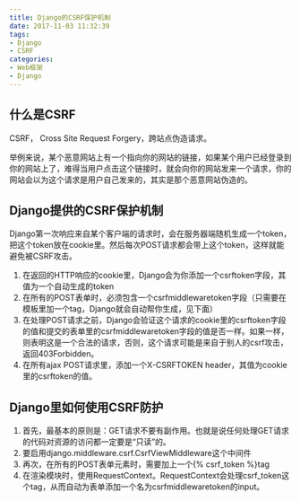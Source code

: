 ```yaml
---
title: Django的CSRF保护机制
date: 2017-11-03 11:32:39
tags:
- Django
- CSRF
categories:
- Web框架
- Django
---
```


## 什么是CSRF

CSRF， Cross Site Request Forgery，跨站点伪造请求。

举例来说，某个恶意网站上有一个指向你的网站的链接，如果某个用户已经登录到你的网站上了，难得当用户点击这个链接时，就会向你的网站发来一个请求，你的网站会以为这个请求是用户自己发来的，其实是那个恶意网站伪造的。

## Django提供的CSRF保护机制

Django第一次响应来自某个客户端的请求时，会在服务器端随机生成一个token，把这个token放在cookie里。然后每次POST请求都会带上这个token，这样就能避免被CSRF攻击。

1. 在返回的HTTP响应的cookie里，Django会为你添加一个csrftoken字段，其值为一个自动生成的token
2. 在所有的POST表单时，必须包含一个csrfmiddlewaretoken字段（只需要在模板里加一个tag，Django就会自动帮你生成，见下面）
3. 在处理POST请求之前，Django会验证这个请求的cookie里的csrftoken字段的值和提交的表单里的csrfmiddlewaretoken字段的值是否一样。如果一样，则表明这是一个合法的请求，否则，这个请求可能是来自于别人的csrf攻击，返回403Forbidden。
4. 在所有ajax POST请求里，添加一个X-CSRFTOKEN header，其值为cookie里的csrftoken的值。

## Django里如何使用CSRF防护

1. 首先，最基本的原则是：GET请求不要有副作用。也就是说任何处理GET请求的代码对资源的访问都一定要是“只读”的。
2. 要启用django.middleware.csrf.CsrfViewMiddleware这个中间件
3. 再次，在所有的POST表单元素时，需要加上一个{% csrf_token %}tag
4. 在渲染模块时，使用RequestContext。RequestContext会处理csrf_token这个tag，从而自动为表单添加一个名为csrfmiddlewaretoken的input。